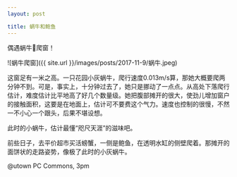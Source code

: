 ```yaml
---
layout: post 

title: 蜗牛和鲍鱼
---
```


偶遇蜗牛🐌爬窗！

![蜗牛爬窗]({{ site.url }}/images/posts/2017-11-9/蜗牛.jpeg)

这窗足有一米之高。一只花园小灰蜗牛，爬行速度0.013m/s算，那她大概要爬两分钟不到。可是，事实上，十分钟过去了，她只是挪动了一点点。从高处下落爬行估计，难度估计比平地高了好几个数量级。她把腹部摊开的很大，使劲儿增加窗户的接触面积，这要是在地面上，估计可不要费这个气力。速度也控制的很慢，不然一不小心一个跟头，后果不堪设想。

此时的小蜗牛，估计最懂“咫尺天涯”的滋味吧。

前些日子，去平价超市买活螃蟹，一侧是鲍鱼，在透明水缸的侧壁爬着。那摊开的面饼状的走路姿势，像极了此时的小灰蜗牛。


@utown PC Commons, 3pm
